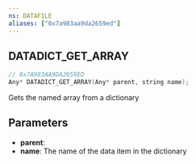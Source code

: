 ```yaml
---
ns: DATAFILE
aliases: ["0x7a983aa9da2659ed"]
---
```

## DATADICT_GET_ARRAY

```c
// 0x7A983AA9DA2659ED
Any* DATADICT_GET_ARRAY(Any* parent, string name);
```

Gets the named array from a dictionary


## Parameters
* **parent**: 
* **name**: The name of the data item in the dictionary
